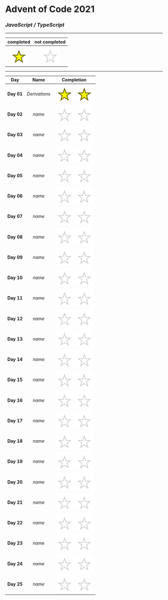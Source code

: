 # Advent of Code 2021

### _JavaScript / TypeScript_

----

|completed|not completed|
:-:|:-:
![](public/complete.svg)|![](public/incomplete.svg)

----

|Day|Name|Completion|
|:-:|:-:|:-:|
|**Day 01**|*Derivations*|![](public/complete.svg) ![](public/complete.svg)|
|**Day 02**|*name*|![](public/incomplete.svg) ![](public/incomplete.svg)|
|**Day 03**|*name*|![](public/incomplete.svg) ![](public/incomplete.svg)|
|**Day 04**|*name*|![](public/incomplete.svg) ![](public/incomplete.svg)|
|**Day 05**|*name*|![](public/incomplete.svg) ![](public/incomplete.svg)|
|**Day 06**|*name*|![](public/incomplete.svg) ![](public/incomplete.svg)|
|**Day 07**|*name*|![](public/incomplete.svg) ![](public/incomplete.svg)|
|**Day 08**|*name*|![](public/incomplete.svg) ![](public/incomplete.svg)|
|**Day 09**|*name*|![](public/incomplete.svg) ![](public/incomplete.svg)|
|**Day 10**|*name*|![](public/incomplete.svg) ![](public/incomplete.svg)|
|**Day 11**|*name*|![](public/incomplete.svg) ![](public/incomplete.svg)|
|**Day 12**|*name*|![](public/incomplete.svg) ![](public/incomplete.svg)|
|**Day 13**|*name*|![](public/incomplete.svg) ![](public/incomplete.svg)|
|**Day 14**|*name*|![](public/incomplete.svg) ![](public/incomplete.svg)|
|**Day 15**|*name*|![](public/incomplete.svg) ![](public/incomplete.svg)|
|**Day 16**|*name*|![](public/incomplete.svg) ![](public/incomplete.svg)|
|**Day 17**|*name*|![](public/incomplete.svg) ![](public/incomplete.svg)|
|**Day 18**|*name*|![](public/incomplete.svg) ![](public/incomplete.svg)|
|**Day 19**|*name*|![](public/incomplete.svg) ![](public/incomplete.svg)|
|**Day 20**|*name*|![](public/incomplete.svg) ![](public/incomplete.svg)|
|**Day 21**|*name*|![](public/incomplete.svg) ![](public/incomplete.svg)|
|**Day 22**|*name*|![](public/incomplete.svg) ![](public/incomplete.svg)|
|**Day 23**|*name*|![](public/incomplete.svg) ![](public/incomplete.svg)|
|**Day 24**|*name*|![](public/incomplete.svg) ![](public/incomplete.svg)|
|**Day 25**|*name*|![](public/incomplete.svg) ![](public/incomplete.svg)|
